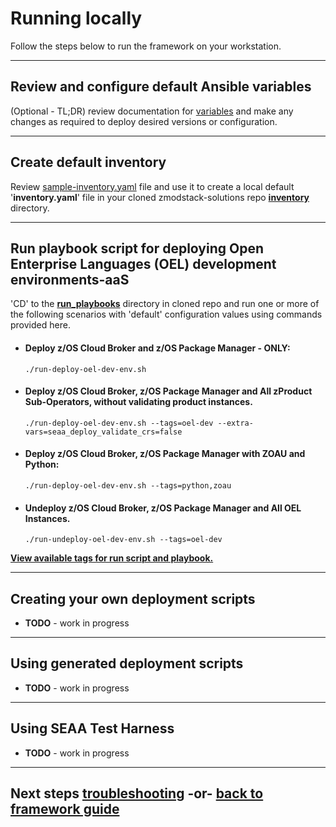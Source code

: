 # Running locally
Follow the steps below to run the framework on your workstation.

---
## Review and configure default Ansible variables
(Optional - TL;DR) review documentation for [variables](/zmodstack-solutions/ibm/seaa/ansible/variables/README.md) and make any changes as required to deploy desired versions or configuration.

---
## Create default inventory
Review [sample-inventory.yaml](/zmodstack-solutions/ibm/seaa/ansible/playbooks/inventory/sample-inventory.yaml) file and use it to create a local default '**inventory.yaml**' file in your cloned zmodstack-solutions repo **[inventory](/zmodstack-solutions/ibm/seaa/ansible/playbooks/inventory)** directory.
<!--
# Ansible Inventory Notes
- simple-inventory.yaml - ansible inventory file for deploying/undeploying z cloud and modernization stack components across ocp clusters, zos endpoints and ocp projects. Edit this file and rename per usecase/scenarios.

- sample-inventory.yaml - ansible inventory file for deploying/undeploying z cloud and modernization stack components across ocp clusters, zos endpoints and ocp projects. Edit this file and rename per usecase/scenarios.

- All Group - "**all**" inventory default variables for inventory these values will apply to all group variables in inventory unless overrode by the specific group/host
- OCP Hosts Group - "**ocphosts**" grouped variables for Openshift clusters
- z/OS Endpoints Group - "**zosendpoints**" grouped variables for z/OS endpoints

-->
---
## Run playbook script for deploying Open Enterprise Languages (OEL) development environments-aaS
'CD' to the **[run_playbooks](scripts/run_playbooks)** directory in cloned repo and run one or more of the following scenarios with 'default' configuration values using commands provided here.

  - #### Deploy **z/OS Cloud Broker** and **z/OS Package Manager** - ONLY:<br>
    ```
    ./run-deploy-oel-dev-env.sh
    ```
  - #### Deploy **z/OS Cloud Broker**, **z/OS Package Manager** and **All zProduct Sub-Operators, without validating product instances**.<br>
    ```
    ./run-deploy-oel-dev-env.sh --tags=oel-dev --extra-vars=seaa_deploy_validate_crs=false
    ```
 - #### Deploy **z/OS Cloud Broker**, **z/OS Package Manager** with **ZOAU** and **Python**:<br>
    ```
    ./run-deploy-oel-dev-env.sh --tags=python,zoau
    ```
 - #### Undeploy **z/OS Cloud Broker**, **z/OS Package Manager** and **All OEL Instances**.<br>
    ```
    ./run-undeploy-oel-dev-env.sh --tags=oel-dev
    ```
**[View available tags for run script and playbook.](/zmodstack-solutions/docs/guide/seaa-tags.md)**    

---
## Creating your own deployment scripts
  - **TODO** - work in progress 

---  
## Using generated deployment scripts
  - **TODO** - work in progress 

---
## Using SEAA Test Harness
 - **TODO** - work in progress 

---    
## Next steps [troubleshooting](/zmodstack-solutions/docs/guide/troubleshooting.md) -or- [back to framework guide](/zmodstack-solutions/docs/guide/README.md)